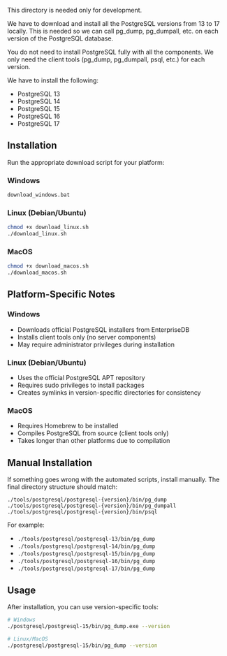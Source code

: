 This directory is needed only for development.

We have to download and install all the PostgreSQL versions from 13 to 17 locally.
This is needed so we can call pg_dump, pg_dumpall, etc. on each version of the PostgreSQL database.

You do not need to install PostgreSQL fully with all the components.
We only need the client tools (pg_dump, pg_dumpall, psql, etc.) for each version.

We have to install the following:

- PostgreSQL 13
- PostgreSQL 14
- PostgreSQL 15
- PostgreSQL 16
- PostgreSQL 17

## Installation

Run the appropriate download script for your platform:

### Windows

```cmd
download_windows.bat
```

### Linux (Debian/Ubuntu)

```bash
chmod +x download_linux.sh
./download_linux.sh
```

### MacOS

```bash
chmod +x download_macos.sh
./download_macos.sh
```

## Platform-Specific Notes

### Windows

- Downloads official PostgreSQL installers from EnterpriseDB
- Installs client tools only (no server components)
- May require administrator privileges during installation

### Linux (Debian/Ubuntu)

- Uses the official PostgreSQL APT repository
- Requires sudo privileges to install packages
- Creates symlinks in version-specific directories for consistency

### MacOS

- Requires Homebrew to be installed
- Compiles PostgreSQL from source (client tools only)
- Takes longer than other platforms due to compilation

## Manual Installation

If something goes wrong with the automated scripts, install manually.
The final directory structure should match:

```
./tools/postgresql/postgresql-{version}/bin/pg_dump
./tools/postgresql/postgresql-{version}/bin/pg_dumpall
./tools/postgresql/postgresql-{version}/bin/psql
```

For example:

- `./tools/postgresql/postgresql-13/bin/pg_dump`
- `./tools/postgresql/postgresql-14/bin/pg_dump`
- `./tools/postgresql/postgresql-15/bin/pg_dump`
- `./tools/postgresql/postgresql-16/bin/pg_dump`
- `./tools/postgresql/postgresql-17/bin/pg_dump`

## Usage

After installation, you can use version-specific tools:

```bash
# Windows
./postgresql/postgresql-15/bin/pg_dump.exe --version

# Linux/MacOS
./postgresql/postgresql-15/bin/pg_dump --version
```
